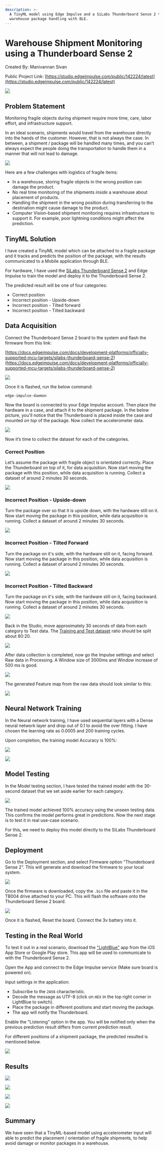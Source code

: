 ```yaml
---
description: >-
  A TinyML model using Edge Impulse and a SiLabs Thunderboard Sense 2 to monitor
  warehouse package handling with BLE.
---
```


# Warehouse Shipment Monitoring using a Thunderboard Sense 2

Created By: Manivannan Sivan

Public Project Link: [https://studio.edgeimpulse.com/public/142224/latest](https://studio.edgeimpulse.com/public/142224/latest)

![](../.gitbook/assets/warehouse-shipment-monitoring/thunderboard.jpg)

## Problem Statement

Monitoring fragile objects during shipment require more time, care, labor effort, and infrastructure support.

In an ideal scenario, shipments would travel from the warehouse directly into the hands of the customer. However, that is not always the case. In between, a shipment / package will be handled many times, and you can’t always expect the people doing the transportation to handle them in a manner that will not lead to damage.

![](../.gitbook/assets/warehouse-shipment-monitoring/intro.jpg)

Here are a few challenges with logistics of fragile items:

* In a warehouse, storing fragile objects in the wrong position can damage the product.
* No real time monitoring of the shipments _inside_ a warehouse about placement of products.
* Handling the shipment in the wrong position during transferring to the destination might cause damage to the product.
* Computer Vision-based shipment monitoring requires infrastructure to support it. For example, poor lightning conditions might affect the prediction.

## TinyML Solution

I have created a TinyML model which can be attached to a fragile package and it tracks and predicts the position of the package, with the results communicated to a Mobile application through BLE.

For hardware, I have used the [SiLabs Thunderboard Sense 2](https://www.silabs.com/development-tools/thunderboard/thunderboard-sense-two-kit?tab=overview) and Edge Impulse to train the model and deploy it to the Thunderboard Sense 2.

The predicted result will be one of four categories:

* Correct position
* Incorrect position - Upside-down
* Incorrect position - Tilted forward
* Incorrect position - Tilted backward

## Data Acquisition

Connect the Thunderboard Sense 2 board to the system and flash the firmware from this link:

[https://docs.edgeimpulse.com/docs/development-platforms/officially-supported-mcu-targets/silabs-thunderboard-sense-2](https://docs.edgeimpulse.com/docs/development-platforms/officially-supported-mcu-targets/silabs-thunderboard-sense-2)

![](../.gitbook/assets/warehouse-shipment-monitoring/load-firmware.jpg)

Once it is flashed, run the below command:

`edge-impulse-daemon`

Now the board is connected to your Edge Impulse account. Then place the hardware in a case, and attach it to the shipment package. In the below picture, you'll notice that the Thunderboard is placed inside the case and mounted _on top_ of the package. Now collect the accelerometer data.

![](../.gitbook/assets/warehouse-shipment-monitoring/acquisition-1.jpg)

Now it’s time to collect the dataset for each of the categories.

### Correct Position

Let’s assume the package with fragile object is orientated correctly. Place the Thunderboard on top of it, for data acquisition. Now start moving the package with this position, while data acquisition is running. Collect a dataset of around 2 minutes 30 seconds.

![](../.gitbook/assets/warehouse-shipment-monitoring/acquisition-1.jpg)

### Incorrect Position - Upside-down

Turn the package over so that it is upside down, with the hardware still on it. Now start moving the package in this position, while data acquisition is running. Collect a dataset of around 2 minutes 30 seconds.

![](../.gitbook/assets/warehouse-shipment-monitoring/upside-down.jpg)

### Incorrect Position - Tilted Forward

Turn the package on it's side, with the hardware still on it, facing forward. Now start moving the package in this position, while data acquisition is running. Collect a dataset of around 2 minutes 30 seconds.

![](../.gitbook/assets/warehouse-shipment-monitoring/tilt.jpg)

### Incorrect Position - Tilted Backward

Turn the package on it's side, with the hardware still on it, facing backward. Now start moving the package in this position, while data acquisition is running. Collect a dataset of around 2 minutes 30 seconds.

![](../.gitbook/assets/warehouse-shipment-monitoring/tilt-back.jpg)

Back in the Studio, move approximately 30 seconds of data from each category to Test data. The [Training and Test dataset](https://docs.edgeimpulse.com/docs/edge-impulse-studio/data-acquisition#dataset-train-test-split-ratio) ratio should be split about 80:20.

![](../.gitbook/assets/warehouse-shipment-monitoring/train-test.jpg)

After data collection is completed, now go the Impulse settings and select Raw data in Processing. A Window size of 3000ms and Window increase of 500 ms is good.

![](../.gitbook/assets/warehouse-shipment-monitoring/impulse.jpg)

The generated Feature map from the raw data should look similar to this:

![](../.gitbook/assets/warehouse-shipment-monitoring/feature-explorer.jpg)

## Neural Network Training

In the Neural network training, I have used sequential layers with a Dense neural network layer and drop out of 0.1 to avoid the over fitting. I have chosen the learning rate as 0.0005 and 200 training cycles.

Upon completion, the training model Accuracy is 100%:

![](../.gitbook/assets/warehouse-shipment-monitoring/training.jpg)

![](../.gitbook/assets/warehouse-shipment-monitoring/training-2.jpg)

## Model Testing

In the Model testing section, I have tested the trained model with the 30-second dataset that we set aside earlier for each category.

![](../.gitbook/assets/warehouse-shipment-monitoring/testing.jpg)

The trained model achieved 100% accuracy using the unseen testing data. This confirms the model performs great in predictions. Now the next stage is to test it in real use-case scenario.

For this, we need to deploy this model directly to the SiLabs Thunderboard Sense 2.

## Deployment

Go to the Deployment section, and select Firmware option "Thunderboard Sense 2". This will generate and download the firmware to your local system.

![](../.gitbook/assets/warehouse-shipment-monitoring/deployment.jpg)

Once the firmware is downloaded, copy the `.bin` file and paste it in the TB004 drive attached to your PC. This will flash the software onto the Thunderboard Sense 2 board.

![](../.gitbook/assets/warehouse-shipment-monitoring/firmware.jpg)

Once it is flashed, Reset the board. Connect the 3v battery into it.

## Testing in the Real World

To test it out in a real scenario, download the ["LightBlue"](https://apps.apple.com/us/app/lightblue/id557428110) app from the iOS App Store or Google Play store. This app will be used to communicate to with the Thunderboard Sense 2.

Open the App and connect to the Edge Impulse service (Make sure board is powered on).

Input settings in the application:

* Subscribe to the `2A56` characteristic.
* Decode the message as UTF-8 (click on `HEX` in the top right corner in LightBlue to switch).
* Place the package in different positions and start moving the package.
* The app will notify the Thunderboard.

Enable the "Listening" option in the app. You will be notified only when the previous prediction result differs from current prediction result.

For different positions of a shipment package, the predicted resulted is mentioned below.

![](../.gitbook/assets/warehouse-shipment-monitoring/sensor.jpg)

## Results

![](../.gitbook/assets/warehouse-shipment-monitoring/correct-position.jpg)

![](../.gitbook/assets/warehouse-shipment-monitoring/incorrect-position.jpg)

![](../.gitbook/assets/warehouse-shipment-monitoring/incorrect-position-2.jpg)

![](../.gitbook/assets/warehouse-shipment-monitoring/incorrect-position-3.jpg)

## Summary

We have seen that a TinyML-based model using accelerometer input will able to predict the placement / orientation of fragile shipments, to help avoid damage or monitor packages in a warehouse.
